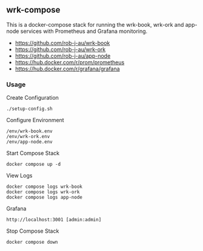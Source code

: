 ## wrk-compose
This is a docker-compose stack for running the wrk-book, wrk-ork and app-node services with Prometheus and Grafana monitoring.

- https://github.com/rob-j-au/wrk-book
- https://github.com/rob-j-au/wrk-ork
- https://github.com/rob-j-au/app-node
- https://hub.docker.com/r/prom/prometheus
- https://hub.docker.com/r/grafana/grafana



### Usage

Create Configuration

```
./setup-config.sh
```

Configure Environment

```
/env/wrk-book.env
/env/wrk-ork.env
/env/app-node.env
```


Start Compose Stack

```
docker compose up -d
```

View Logs

```
docker compose logs wrk-book
docker compose logs wrk-ork
docker compose logs app-node
```

Grafana
```
http://localhost:3001 [admin:admin]
```

Stop Compose Stack

```
docker compose down
```

